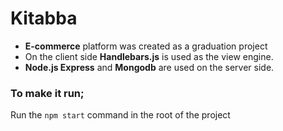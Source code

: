 # Kitabba
- **E-commerce** platform was created as a graduation project
- On the client side **Handlebars.js** is used as the view engine.
- **Node.js Express** and **Mongodb** are used on the server side.

### To make it run;
Run the `npm start` command in the root of the project

